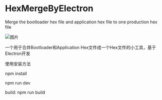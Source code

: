 # HexMergeByElectron
Merge the bootloader hex file and application hex file to one production hex file


![图片](https://user-images.githubusercontent.com/30143031/156096059-6d32d2c2-2166-4b24-98d4-6af8cf1482e5.png)

一个用于合并Bootloader和Application Hex文件成一个Hex文件的小工具，基于Electron开发

使用安装方法

npm install 

npm run dev

build:
npm run build

